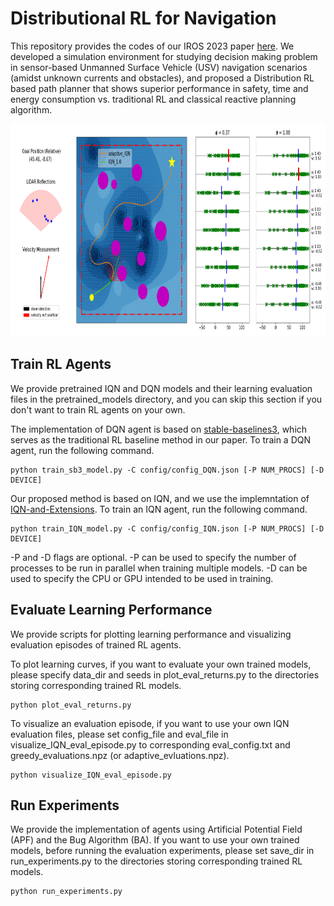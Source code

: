 # Distributional RL for Navigation

This repository provides the codes of our IROS 2023 paper [here](https://arxiv.org/abs/2307.16240). We developed a simulation environment for studying decision making problem in sensor-based Unmanned Surface Vehicle (USV) navigation scenarios (amidst unknown currents and obstacles), and proposed a Distribution RL based path planner that shows superior performance
in safety, time and energy consumption vs. traditional RL and classical reactive planning algorithm.

<p align="center">
<img width="1000" height="340" src="cvar_distributions.png"> 
</p>

## Train RL Agents

We provide pretrained IQN and DQN models and their learning evaluation files in the pretrained_models directory, and you can skip this section if you don't want to train RL agents on your own.

The implementation of DQN agent is based on [stable-baselines3](https://github.com/DLR-RM/stable-baselines3), which serves as the traditional RL baseline method in our paper. To train a DQN agent, run the following command. 

```
python train_sb3_model.py -C config/config_DQN.json [-P NUM_PROCS] [-D DEVICE]
```

Our proposed method is based on IQN, and we use the implemntation of [IQN-and-Extensions](https://github.com/BY571/IQN). To train an IQN agent, run the following command.

```
python train_IQN_model.py -C config/config_IQN.json [-P NUM_PROCS] [-D DEVICE]
```

-P and -D flags are optional. -P can be used to specify the number of processes to be run in parallel when training multiple models. -D can be used to specify the CPU or GPU intended to be used in training.

## Evaluate Learning Performance

We provide scripts for plotting learning performance and visualizing evaluation episodes of trained RL agents.

To plot learning curves, if you want to evaluate your own trained models, please specify data_dir and seeds in plot_eval_returns.py to the directories storing corresponding trained RL models.

```
python plot_eval_returns.py
```

To visualize an evaluation episode, if you want to use your own IQN evaluation files, please set config_file and eval_file in visualize_IQN_eval_episode.py to corresponding eval_config.txt and greedy_evaluations.npz (or adaptive_evluations.npz). 

```
python visualize_IQN_eval_episode.py
```

## Run Experiments

We provide the implementation of agents using Artificial Potential Field (APF) and the Bug Algorithm (BA). If you want to use your own trained models, before running the evaluation experiments, please set save_dir in run_experiments.py to the directories storing corresponding trained RL models.

```
python run_experiments.py
```